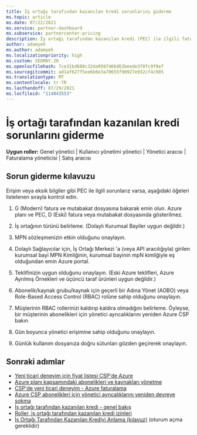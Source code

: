 ```yaml
---
title: İş ortağı tarafından kazanılan kredi sorunlarını giderme
ms.topic: article
ms.date: 07/22/2021
ms.service: partner-dashboard
ms.subservice: partnercenter-pricing
description: İş ortağı tarafından kazanılan kredi (PEC) ile ilgili fatura sorunlarını ve diğer sorunları çözmeyi öğrenin.
author: adamyeh
ms.author: adamyeh
ms.localizationpriority: high
ms.custom: SEOMAY.20
ms.openlocfilehash: 7ce31bd688c32da956f466d63beede3f0fc9f9ef
ms.sourcegitcommit: ad1af627f5ee6b6e3a70655f90927e932cf4c985
ms.translationtype: MT
ms.contentlocale: tr-TR
ms.lasthandoff: 07/29/2021
ms.locfileid: "114843553"
---
```

# <a name="troubleshooting-partner-earned-credit"></a>İş ortağı tarafından kazanılan kredi sorunlarını giderme

**Uygun roller:** Genel yönetici | Kullanıcı yönetimi yönetici | Yönetici aracısı | Faturalama yöneticisi | Satış aracısı

## <a name="troubleshooting-guide"></a>Sorun giderme kılavuzu

Erişim veya eksik bilgiler gibi PEC ile ilgili sorunlarız varsa, aşağıdaki öğeleri listelenen sırayla kontrol edin.

1. G (Modern) fatura ve mutabakat dosyasına bakarak emin olun. Azure planı ve PEC, D (Eski) fatura veya mutabakat dosyasında gösterilmez.

2. İş ortağının türünü belirleme. (Dolaylı Kurumsal Bayiler uygun değildir.)

3. MPN sözleşmenizin etkin olduğunu onaylayın.

4. Dolaylı Sağlayıcılar için, İş Ortağı Merkezi 'a (veya API aracılığıyla) girilen kurumsal bayi MPN Kimliğinin, kurumsal bayinin mpN kimliğiyle eş olduğundan emin Azure portal.

5. Teklifinizin uygun olduğunu onaylayın. (Eski Azure teklifleri, Azure Ayrılmış Örnekleri ve üçüncü taraf ürünleri uygun değildir.)

6. Abonelik/kaynak grubu/kaynak için geçerli bir Adına Yönet (AOBO) veya Role-Based Access Control (RBAC) rolüne sahip olduğunu onaylayın.

7. Müşterinin RBAC rollerinizi kaldırıp kaldıra olmadığını belirleme. Öyleyse, bir müşterinin abonelikleri için yönetici ayrıcalıklarını yeniden Azure CSP bakın

8. Gün boyunca yönetici erişimine sahip olduğunu onaylayın.

9. Günlük kullanım dosyanıza doğru sütunları gözden geçirerek onaylayın.

## <a name="next-steps"></a>Sonraki adımlar

- [Yeni ticari deneyim için fiyat listesi CSP'de Azure](azure-plan-price-list.md)
- [Azure planı kapsamındaki abonelikleri ve kaynakları yönetme](azure-plan-manage.md)
- [CSP'de yeni ticari deneyim - Azure faturalama](azure-plan-billing.md)
- [Azure CSP abonelikleri için yönetici ayrıcalıklarını yeniden devreye sokma](revoke-reinstate-csp.md)
- [İş ortağı tarafından kazanılan kredi - genel bakış](partner-earned-credit.md)
- [Roller, iş ortağı tarafından kazanılan kredi izinleri](azure-roles-perms-pec.md)
- [İş Ortağı Tarafından Kazanılan Krediyi Anlama (kılavuz)](https://partner.microsoft.com/resources/detail/understanding-partner-earned-credit-pdf) (oturum açma gereklidir)
